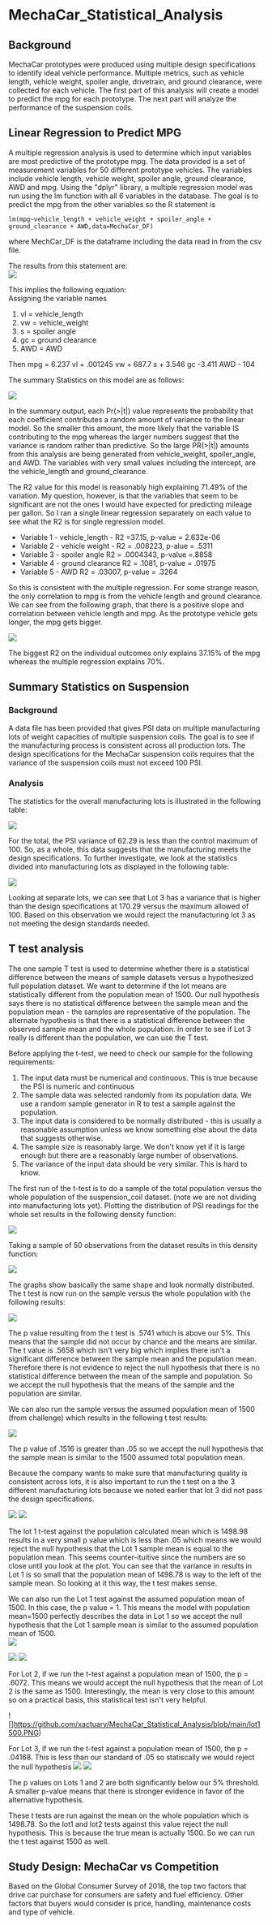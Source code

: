 # MechaCar_Statistical_Analysis
## Background  
MechaCar prototypes were produced using multiple design specifications to identify ideal vehicle performance. Multiple metrics, such as vehicle length, vehicle weight, spoiler angle, drivetrain, and ground clearance, were collected for each vehicle. The first part of this analysis will create a model to predict the mpg for each prototype.  The next part will analyze the performance of the suspension coils.

 
## Linear Regression to Predict MPG

A multiple regression analysis is used to determine which input variables are most predictive of the prototype mpg. The data provided is a set of measurement variables for 50 different prototype vehicles. The variables include vehicle length, vehicle weight, spoiler angle, ground clearance, AWD and mpg.  Using the "dplyr" library, a multiple regression model was run using the lm function with all 6 variables in the database.  The goal is to predict the mpg from the other variables so the R statement is 

`lm(mpg~vehicle_length + vehicle_weight + spoiler_angle + ground_clearance + AWD,data=MechaCar_DF)`

where MechCar_DF is the dataframe including the data read in from the csv file.   

The results from this statement are:  
![](https://github.com/xactuary/MechaCar_Statistical_Analysis/blob/main/lmOutput1.PNG)

This implies the following equation:  
Assigning the variable names  
1.  vl = vehicle_length
2.  vw = vehicle_weight
3.  s = spoiler angle
4.  gc = ground clearance
5.  AWD = AWD

Then mpg = 6.237 vl + .001245 vw + 687.7 s + 3.546 gc -3.411 AWD - 104

The summary Statistics on this model are as follows:  

![](https://github.com/xactuary/MechaCar_Statistical_Analysis/blob/main/lmSummaryOutput1.PNG)

In the summary output, each Pr(>|t|) value represents the probability that each coefficient contributes a random amount of variance to the linear model. So the smaller this amount, the more likely that the variable IS contributing to the mpg whereas the larger numbers suggest that the variance is random rather than predictive.  So the large PR(>|t|) amounts from this analysis are being generated from vehicle_weight, spoiler_angle, and AWD.  The variables with very small values including the intercept, are the vehicle_length and ground_clearance.   


  The R2 value for this model is reasonably high explaining 71.49% of the variation.  My question, however, is that the variables that seem to be significant are not the ones I would have expected for predicting mileage per gallon.  So I ran a single linear regression separately on each value to see what the R2 is for single regression model.
    
* Variable 1 - vehicle_length  - R2 =37.15,  p-value = 2.632e-06
* Variable 2 - vehicle weight - R2 = .008223,  p-alue = .5311
* Variable 3 - spoiler angle  R2  = .0004343, p-value =.8858
* Variable 4 - ground clearance R2 = .1081, p-value = .01975
* Variable 5 - AWD R2 = .03007, p-value = .3264
  
So this is consistent with the multiple regression.  For some strange reason, the only correlation to mpg is from the vehicle length and ground clearance.  We can see from the following graph, that there is a positive slope and correlation between vehicle length and mpg.  As the prototype vehicle gets longer, the mpg gets bigger.
  
![](  https://github.com/xactuary/MechaCar_Statistical_Analysis/blob/main/vehlength.PNG)


The biggest R2 on the individual outcomes only explains 37.15% of the mpg whereas the multiple regression explains 70%.  
  
## Summary Statistics on Suspension

### Background
  
 A data file has been provided that gives PSI data on multiple manufacturing lots of weight capacities of multiple suspension coils.  The goal is to see if the manufacturing process is consistent across all production lots.  The design specifications for the MechaCar suspension coils requires that the variance of the suspension coils must not exceed 100 PSI.  
 
 ### Analysis
 
   
 The statistics for the overall manufacturing lots is illustrated in the following table:
   
 
  
![](https://github.com/xactuary/MechaCar_Statistical_Analysis/blob/main/totalsummary.PNG )
  
For the total, the PSI variance of 62.29 is less than the control maximum of 100. So, as a whole, this data suggests that the manufacturing meets the design specifications.  To further investigate, we look at the statistics divided into manufacturing lots as displayed in the following table:  

    
![](https://github.com/xactuary/MechaCar_Statistical_Analysis/blob/main/lotsummary.PNG )

Looking at separate lots, we can see that Lot 3 has a variance that is higher than the design specifications at 170.29 versus the maximum allowed of 100. Based on this observation we would reject the manufacturing lot 3 as not meeting the design standards needed.

## T test analysis
  The one sample T test is used to determine whether there is a statistical difference between the means of sample datasets versus a hypothesized full population dataset.  We want to determine if the lot means are statistically different from the population mean of 1500.  Our null hypothesis says there is no statistical difference between the sample mean and the population mean - the samples are representative of the population.  The alternate hypothesis is that there is a statistical difference between the observed sample mean and the whole population.  In order to see if Lot 3 really is different than the population, we can use the T test.  
  
  Before applying the t-test, we need to check our sample for the following requirements:
  1.  The input data must be numerical and continuous.  This is true because the PSI is numeric and continuous
  2.  The sample data was selected randomly from its population data.  We use a random sample generator in R to test a sample against the population.
  3.  The input data is considered to be normally distributed - this is usually a reasonable assumption unless we know something else about the data that suggests otherwise. 
  4.  The sample size is reasonably large.  We don't know yet if it is large enough but there are a reasonably large number of observations.
  5.  The variance of the input data should be very similar.  This is hard to know.
    
The first run of the t-test is to do a sample of the total population versus the whole population of the suspension_coil dataset.  (note we are not dividing into manufacturing lots yet).  Plotting the distribution of PSI readings for the whole set results in the following density function:
      
![](https://github.com/xactuary/MechaCar_Statistical_Analysis/blob/main/PSISuscoilTable.png)
    
Taking a sample of 50 observations from the dataset results in this density function:
      
 ![](https://github.com/xactuary/MechaCar_Statistical_Analysis/blob/main/samplesuscoil.png) 
      
The graphs show basically the same shape and look normally distributed.  The t test is now run on the sample versus the whole population with the following results:
 
 ![](https://github.com/xactuary/MechaCar_Statistical_Analysis/blob/main/samplettest.PNG)
 
  The p value resulting from the t test is .5741 which is above our 5%.  This means that the sample did not occur by chance and the means are similar.   The t value is .5658 which isn't very big which implies there isn't a significant difference between the sample mean and the population mean.  Therefore there is not evidence to reject the null hypothesis that there is no statistical difference between the mean of the sample and population. So we accept the null hypothesis that the means of the sample and the population are similar.   
  
We can also run the sample versus the assumed population mean of 1500 (from challenge) which results in the following t test results:

![](https://github.com/xactuary/MechaCar_Statistical_Analysis/blob/main/sampvs1500ttest.PNG)

The p value of .1516 is greater than .05 so we accept the null hypothesis that the sample mean is similar to the 1500 assumed total population mean. 
  
Because the company wants to make sure that manufacturing quality is consistent across lots, it is also important to run the t test on a the 3 different manufacturing lots because we noted earlier that lot 3 did not pass the design specifications.  
    
 ![](https://github.com/xactuary/MechaCar_Statistical_Analysis/blob/main/Lot1graph.png)
 ![](https://github.com/xactuary/MechaCar_Statistical_Analysis/blob/main/Lot1ttest.PNG)
 
The lot 1 t-test against the population calculated mean which is 1498.98 results in a very small p value which is less than .05 which means we would reject the null hypothesis that the Lot 1 sample mean is equal to the population mean.  This seems counter-ituitive since the numbers are so close until you look at the plot.  You can see that the variance in results in Lot 1 is so small that the population mean of 1498.78 is way to the left of the sample mean.  So looking at it this way, the t test makes sense.  

We can also run the Lot 1 test against the assumed population mean of 1500.  In this case, the p value = 1. This means the model with population mean=1500 perfectly describes the data in Lot 1 so we accept the null hypothesis that the Lot 1 sample mean is similar to the assumed population mean of 1500.  
 ![]( https://github.com/xactuary/MechaCar_Statistical_Analysis/blob/main/lot11500.PNG)
 
   
 ![](https://github.com/xactuary/MechaCar_Statistical_Analysis/blob/main/Lot2plot.png)
 ![](https://github.com/xactuary/MechaCar_Statistical_Analysis/blob/main/lot2ttest.PNG)
 
 For Lot 2, if we run the t-test against a population mean of 1500, the p = .6072.  This means we would accept the null hypothesis that the mean of Lot 2 is the same as 1500.  Interestingly, the mean is very close to this amount so on a practical basis, this statistical test isn't very helpful.  
 
  ![]https://github.com/xactuary/MechaCar_Statistical_Analysis/blob/main/lot1500.PNG)
 
 
 For Lot 3, if we run the t-test against a population mean of 1500, the p = .04168.  This is less than our standard of .05 so statiscally we would reject the null hypothesis
 ![](https://github.com/xactuary/MechaCar_Statistical_Analysis/blob/main/lot3plot.png)
 ![](https://github.com/xactuary/MechaCar_Statistical_Analysis/blob/main/lot3ttest.PNG)
 
The p values on Lots 1 and 2 are both significantly below our 5% threshold.   A smaller p-value means that there is stronger evidence in favor of the alternative hypothesis. 

These t tests are run against the mean on the whole population which is 1498.78.  So the lot1 and lot2 tests against this value reject the null hypothesis.  This is because the true mean is actually 1500.  So we can run the t test against 1500 as well.  

## Study Design: MechaCar vs Competition
 
Based on the Global Consumer Survey of 2018, the top two factors that drive car purchase for consumers are safety and fuel efficiency.  Other factors that buyers would consider is price, handling, maintenance costs and type of vehicle.  

  
  
